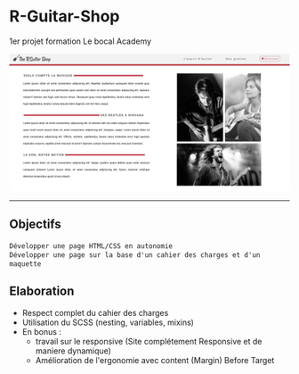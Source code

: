 # R-Guitar-Shop
1er projet formation Le bocal Academy


![Screenshot](screenshot.png)

***
## Objectifs

    Développer une page HTML/CSS en autonomie
    Développer une page sur la base d'un cahier des charges et d'un maquette
    
## Elaboration

* Respect complet du cahier des charges
* Utilisation du SCSS (nesting, variables, mixins)
* En bonus : 
    * travail sur le responsive (Site complétement Responsive et de maniere dynamique)
    * Amélioration de l'ergonomie avec content (Margin) Before Target
